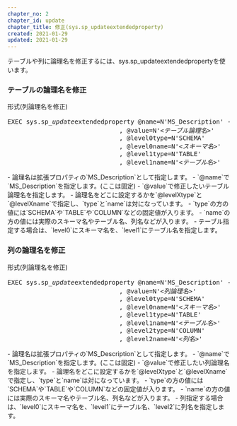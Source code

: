 ```yaml
---
chapter_no: 2
chapter_id: update
chapter_title: 修正(sys.sp_updateextendedproperty)
created: 2021-01-29
updated: 2021-01-29
---
```

テーブルや列に論理名を修正するには、sys.sp_updateextendedpropertyを使います。

### テーブルの論理名を修正
<div class="code-box">
<div class="title">形式(列論理名を修正)</div>
<pre>
EXEC sys.sp_<em>update</em>extendedproperty @name=N'MS_Description' <em class="comment">-- ←ここのMS_Descriptionは固定</em>
                              , @value=N'<em class="blue">&lt;テーブル論理名&gt;</em>'
                              , @level0type=N'SCHEMA'
                              , @level0name=N'<em class="blue">&lt;スキーマ名&gt;</em>'
                              , @level1type=N'TABLE'
                              , @level1name=N'<em class="blue">&lt;テーブル名&gt;</em>'
</pre>
</div>
- 論理名は拡張プロパティの`MS_Description`として指定します。
  - `@name`で`MS_Description`を指定します。(ここは固定)
  - `@value`で修正したいテーブル論理名を指定します。
- 論理名をどこに設定するかを`@levelXtype`と`@levelXname`で指定し、`type`と`name`は対になっています。
  - `type`の方の値には`SCHEMA`や`TABLE`や`COLUMN`などの固定値が入ります。
  - `name`の方の値には実際のスキーマ名やテーブル名、列名などが入ります。
  - テーブル指定する場合は、`level0`にスキーマ名を、`level1`にテーブル名を指定します。

### 列の論理名を修正
<div class="code-box">
<div class="title">形式(列論理名を修正)</div>
<pre>
EXEC sys.sp_<em>update</em>extendedproperty @name=N'MS_Description' <em class="comment">-- ←ここのMS_Descriptionは固定</em>
                              , @value=N'<em class="blue">&lt;列論理名&gt;</em>'
                              , @level0type=N'SCHEMA'
                              , @level0name=N'<em class="blue">&lt;スキーマ名&gt;</em>'
                              , @level1type=N'TABLE'
                              , @level1name=N'<em class="blue">&lt;テーブル名&gt;</em>'
                              , @level2type=N'COLUMN'
                              , @level2name=N'<em class="blue">&lt;列名&gt;</em>'
</pre>
</div>
- 論理名は拡張プロパティの`MS_Description`として指定します。
  - `@name`で`MS_Description`を指定します。(ここは固定)
  - `@value`で修正したい列論理名を指定します。
- 論理名をどこに設定するかを`@levelXtype`と`@levelXname`で指定し、`type`と`name`は対になっています。
  - `type`の方の値には`SCHEMA`や`TABLE`や`COLUMN`などの固定値が入ります。
  - `name`の方の値には実際のスキーマ名やテーブル名、列名などが入ります。
  - 列指定する場合は、`level0`にスキーマ名を、`level1`にテーブル名、`level2`に列名を指定します。
